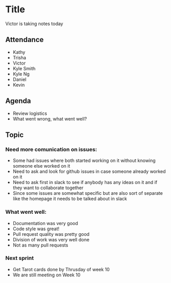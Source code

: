 # Title 

Victor is taking notes today

## Attendance 
- Kathy
- Trisha
- Victor
- Kyle Smith
- Kyle Ng
- Daniel
- Kevin

## Agenda
- Review logistics
- What went wrong, what went well?

## Topic
### Need more comunication on issues:
- Some had issues where both started working on it without knowing someone else worked on it
- Need to ask and look for github issues in case someone already worked on it
- Need to ask first in slack to see if anybody has any ideas on it and if they want to collaborate together
- Since some issues are somewhat specific but are also sort of separate like the homepage it needs to be talked about in slack

### What went well:
- Documentation was very good
- Code style was great!
- Pull request quality was pretty good
- Division of work was very well done
- Not as many pull requests

### Next sprint
- Get Tarot cards done by Thrusday of week 10
- We are still meeting on Week 10
